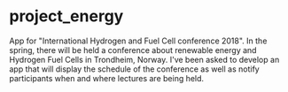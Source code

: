 # project_energy
App for "International Hydrogen and Fuel Cell conference 2018". In the spring, there will be held a conference about renewable energy and Hydrogen Fuel Cells in Trondheim, Norway. I've been asked to develop an app that will display the schedule of the conference as well as notify participants when and where lectures are being held.
